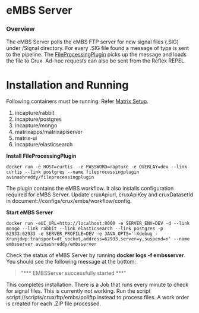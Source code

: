 # eMBS Server

### Overview ###
The eMBS Server polls the eMBS FTP server for new signal files (.SIG) under /Signal directory. For every .SIG file found a message of type is sent to the pipeline. 
The [FileProcessingPlugin](../FileProcessingPlugin) picks up the message and loads the file to Crux. Ad-hoc requests can also be sent from the Reflex REPEL.  

# Installation and Running #
Following containers must be running. Refer [Matrix Setup](../../README.md). 
1. incapture/rabbit
2. incapture/postgres
3. incapture/mongo
4. matrixapps/matrixapiserver
5. matrix-ui
6. incapture/elasticsearch 


**Install FileProcessingPlugin**
```
docker run -e HOST=curtis  -e PASSWORD=rapture -e OVERLAY=dev --link curtis --link postgres --name fileprocessingplugin avinashreddy/fileprocessingplugin 
```
The plugin contains the eMBS workflow. It also installs configuration required for eMBS Server. Update cruxApiurl, cruxApiKey and cruxDatasetId in document://configs/crux/embs/workflow/config.  

**Start eMBS Server** 
```
docker run -eUI_URL=http://localhost:8000 -e SERVER_ENV=DEV -d --link mongo --link rabbit --link elasticsearch --link postgres -p 62933:62933 -e SERVER_PROFILE=DEV -e JAVA_OPTS='-Xdebug -Xrunjdwp:transport=dt_socket,address=62933,server=y,suspend=n' --name embsserver avinashreddy/embsserver
```
Check the status of eMBS Server by running **docker logs -f embsserver**.  You should see the following message at the bottom:
> "*** EMBSServer successfully started ***"

This completes installation. There is a Job that runs every minute to check for signal files. This is currently not working. Run the script script://scripts/crux/ftp/embs/pollftp instead to process files.
A work order is created for each .ZIP file processed.  